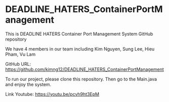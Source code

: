 # DEADLINE_HATERS_ContainerPortManagement
This is DEADLINE HATERS Container Port Management System GitHub repository


We have 4 members in our team including Kim Nguyen, Sung Lee, Hieu Pham, Vu Lam


GitHub URL: https://github.com/kimng12/DEADLINE_HATERS_ContainerPortManagement  


To run our project, please clone this repository. Then go to the Main.java and enjoy the system.

Link Youtube: https://youtu.be/pcvh9ht3EpM

